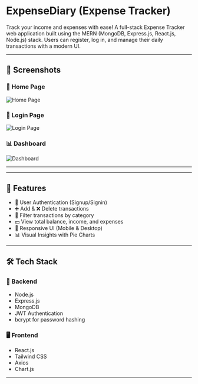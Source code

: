 # ExpenseDiary (Expense Tracker)
Track your income and expenses with ease! A full-stack Expense Tracker web application built using the MERN (MongoDB, Express.js, React.js, Node.js) stack. Users can register, log in, and manage their daily transactions with a modern UI.

---

## 📸 Screenshots

### 🔐 Home Page
![Home Page](./assets/home.png)

### 🔐 Login Page
![Login Page](./assets/signin.png)

### 📊 Dashboard
![Dashboard](./assets/dashboard.png)

---
---

## 🚀 Features

- 🔐 User Authentication (Signup/Signin)
- ➕ Add & ❌ Delete transactions
- 📂 Filter transactions by category
- 💵 View total balance, income, and expenses
- 📱 Responsive UI (Mobile & Desktop)
- 📊 Visual Insights with Pie Charts

---

## 🛠️ Tech Stack

### 🔧 Backend
- Node.js
- Express.js
- MongoDB
- JWT Authentication
- bcrypt for password hashing

### 🖥️ Frontend
- React.js
- Tailwind CSS
- Axios
- Chart.js

---